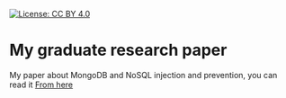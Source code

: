 
[![License: CC BY 4.0](https://img.shields.io/badge/License-CC_BY_4.0-lightgrey.svg)](https://creativecommons.org/licenses/by/4.0/)

# My graduate research paper
My paper about MongoDB and NoSQL injection and prevention, you can read it
[From here](https://www.researchgate.net/publication/378463041_MongoDB_and_NoSQL_injection_and_prevention)
